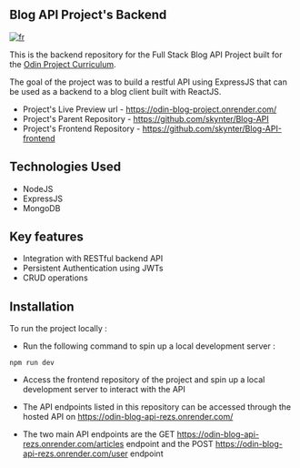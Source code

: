 ## Blog API Project's Backend

[![fr](https://img.shields.io/badge/lang-fr-blue)](README.fr.md)

This is the backend repository for the Full Stack Blog API Project built for the [Odin Project Curriculum](https://www.theodinproject.com/lessons/nodejs-blog-api).

The goal of the project was to build a restful API using ExpressJS that can be used as a backend to a blog client built with ReactJS.

- Project's Live Preview url - https://odin-blog-project.onrender.com/
- Project's Parent Repository - https://github.com/skynter/Blog-API
- Project's Frontend Repository - https://github.com/skynter/Blog-API-frontend

## Technologies Used

- NodeJS
- ExpressJS
- MongoDB

## Key features

- Integration with RESTful backend API
- Persistent Authentication using JWTs
- CRUD operations

## Installation

To run the project locally :

- Run the following command to spin up a local development server :

```
npm run dev
```

- Access the frontend repository of the project and spin up a local development server to interact with the API

- The API endpoints listed in this repository can be accessed through the hosted API on https://odin-blog-api-rezs.onrender.com/

- The two main API endpoints are the GET https://odin-blog-api-rezs.onrender.com/articles endpoint and the POST https://odin-blog-api-rezs.onrender.com/user endpoint
